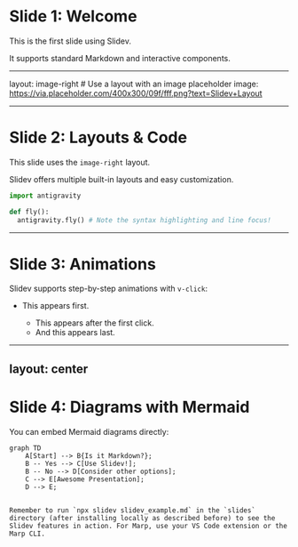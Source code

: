 # Slide 1: Welcome

This is the first slide using Slidev.

It supports standard Markdown and interactive components.

---

layout: image-right # Use a layout with an image placeholder
image: https://via.placeholder.com/400x300/09f/fff.png?text=Slidev+Layout

---

# Slide 2: Layouts & Code

This slide uses the `image-right` layout.

Slidev offers multiple built-in layouts and easy customization.

```python {all|1|2|3}
import antigravity

def fly():
  antigravity.fly() # Note the syntax highlighting and line focus!
```

<!-- Presenter notes for Slide 2: Explain how layouts work -->

---

# Slide 3: Animations

Slidev supports step-by-step animations with `v-click`:

- This appears first.
  <v-click>
  - This appears after the first click.
    </v-click>
    <v-click>
  - And this appears last.
    </v-click>

<!--
Note: We apply v-click *around* the list items (or other blocks)
that should appear sequentially.
-->

---

## layout: center

# Slide 4: Diagrams with Mermaid

You can embed Mermaid diagrams directly:

```mermaid
graph TD
    A[Start] --> B{Is it Markdown?};
    B -- Yes --> C[Use Slidev!];
    B -- No --> D[Consider other options];
    C --> E[Awesome Presentation];
    D --> E;
```

```

Remember to run `npx slidev slidev_example.md` in the `slides` directory (after installing locally as described before) to see the Slidev features in action. For Marp, use your VS Code extension or the Marp CLI.
```
